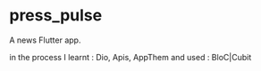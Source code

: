 # press_pulse

A news Flutter app.

in the process I learnt : Dio, Apis, AppThem
and used : BloC|Cubit
